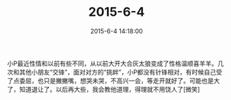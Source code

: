 ﻿---
title: 2015-6-4
date: 2015-6-4 14:18:00
tags:
categories: 爸爸
---
小P最近性情和以前有些不同，从以前大开大合灰太狼变成了性格温顺喜羊羊。几次和其他小朋友“交锋”，面对对方的“挑衅”，小P都没有针锋相对，有时候自己受了点委屈，也只是撇撇嘴，想哭未哭，不高兴一会，等走开就好了。可能也是大了，知道退让了。以后再大些，我会教他道理，得理就不用饶人了[微笑]